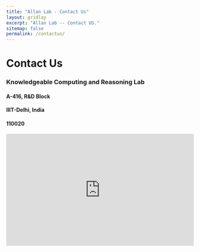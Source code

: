 ```yaml
---
title: "Allan Lab - Contact Us"
layout: gridlay
excerpt: "Allan Lab -- Contact US."
sitemap: false
permalink: /contactus/
---
```



#   Contact Us
###   Knowledgeable Computing and Reasoning Lab
####  A-416, R&D Block
####  IIIT-Delhi, India
####  110020

<div class="col-sm-13 clearfix" width="60%">
  <iframe width="100%" height="300" frameborder="0" scrolling="no" marginheight="0" marginwidth="0" src="https://maps.google.com/maps?width=100%25&amp;height=600&amp;hl=en&amp;q=IIIT-Delhi+(My%20Business%20Name)&amp;t=&amp;z=14&amp;ie=UTF8&amp;iwloc=B&amp;output=embed"></iframe>
 </div>
